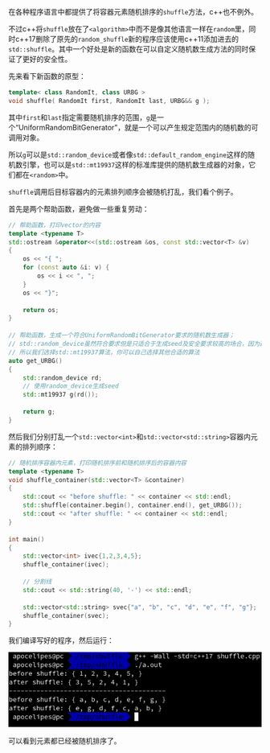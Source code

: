 在各种程序语言中都提供了将容器元素随机排序的`shuffle`方法，c++也不例外。

不过c++将`shuffle`放在了`<algorithm>`中而不是像其他语言一样在`random`里，同时c++17删除了原先的`random_shuffle`新的程序应该使用c++11添加进去的`std::shuffle`。其中一个好处是新的函数在可以自定义随机数生成方法的同时保证了更好的安全性。

先来看下新函数的原型：

```c++
template< class RandomIt, class URBG >
void shuffle( RandomIt first, RandomIt last, URBG&& g );
```

其中`first`和`last`指定需要随机排序的范围，`g`是一个“UniformRandomBitGenerator”，就是一个可以产生规定范围内的随机数的可调用对象。

所以`g`可以是`std::random_device`或者像`std::default_random_engine`这样的随机数引擎，也可以是`std::mt19937`这样的标准库提供的随机数生成器的对象，它们都在`<random>`中。

`shuffle`调用后目标容器内的元素排列顺序会被随机打乱，我们看个例子。

首先是两个帮助函数，避免做一些重复劳动：

```c++
// 帮助函数，打印vector的内容
template <typename T>
std::ostream &operator<<(std::ostream &os, const std::vector<T> &v)
{
    os << "{ ";
    for (const auto &i: v) {
        os << i << ", ";
    }
    os << "}";

    return os;
}

// 帮助函数，生成一个符合UniformRandomBitGenerator要求的随机数生成器；
// std::random_device虽然符合要求但是只适合于生成seed及安全要求较高的场合，因为速度可能很慢。
// 所以我们选择std::mt19937算法，你可以自己选择其他合适的算法
auto get_URBG()
{
    std::random_device rd;
    // 使用random_device生成seed
    std::mt19937 g(rd());

    return g;
}
```

然后我们分别打乱一个`std::vector<int>`和`std::vector<std::string>`容器内元素的排列顺序：

```c++
// 随机排序容器内元素，打印随机排序前和随机排序后的容器内容
template <typename T>
void shuffle_container(std::vector<T> &container)
{
    std::cout << "before shuffle: " << container << std::endl;
    std::shuffle(container.begin(), container.end(), get_URBG());
    std::cout << "after shuffle: " << container << std::endl;
}

int main()
{
    std::vector<int> ivec{1,2,3,4,5};
    shuffle_container(ivec);

    // 分割线
    std::cout << std::string(40, '-') << std::endl;

    std::vector<std::string> svec{"a", "b", "c", "d", "e", "f", "g"};
    shuffle_container(svec);
}
```

我们编译写好的程序，然后运行：

![run-shuffle](../../images/algorithm/shuffle/shuffle.png)

可以看到元素都已经被随机排序了。
